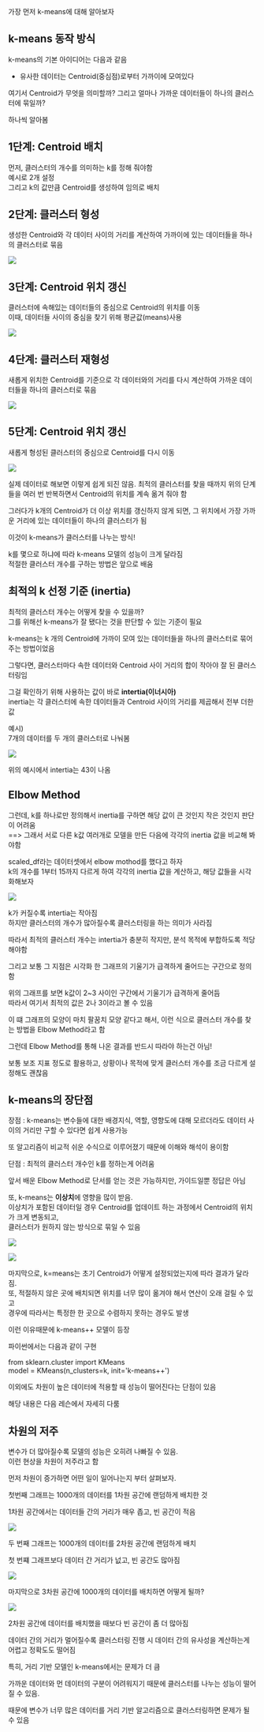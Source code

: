 가장 먼저 k-means에 대해 알아보자  

## k-means 동작 방식  

k-means의 기본 아이디어는 다음과 같음  
- 유사한 데이터는 Centroid(중심점)로부터 가까이에 모여있다  

여기서 Centroid가 무엇을 의미할까? 그리고 얼마나 가까운 데이터들이 하나의 클러스터에 묶일까?  

하나씩 알아봄  

## 1단계: Centroid 배치  
먼저, 클러스터의 개수를 의미하는 k를 정해 줘야함  
  예시로 2개 설정  
그리고 k의 값만큼 Centroid를 생성하여 임의로 배치  

## 2단계: 클러스터 형성  

생성한 Centroid와 각 데이터 사이의 거리를 계산하여 가까이에 있는 데이터들을 하나의 클러스터로 묶음  


![](/image.png/08.10.PNG)  


## 3단계: Centroid 위치 갱신  

클러스터에 속해있는 데이터들의 중심으로 Centroid의 위치를 이동  
  이때, 데이터들 사이의 중심을 찾기 위해 평균값(means)사용   

![](/image.png/08.11.PNG)


## 4단계: 클러스터 재형성  

새롭게 위치한 Centroid를 기준으로 각 데이터와의 거리를 다시 계산하여 가까운 데이터들을 하나의 클러스터로 묶음  

![](/image.png/08.12.PNG) 

## 5단계: Centroid 위치 갱신  

새롭게 형성된 클러스터의 중심으로 Centroid를 다시 이동  

![](/image.png/08.13.PNG) 

실제 데이터로 해보면 이렇게 쉽게 되진 않음. 최적의 클러스터를 찾을 때까지 위의 단계들을 여러 번 반복하면서 Centroid의 위치를 계속 옮겨 줘야 함  

그러다가 k개의 Centroid가 더 이상 위치를 갱신하지 않게 되면, 그 위치에서 가장 가까운 거리에 있는 데이터들이 하나의 클러스터가 됨  

이것이 k-means가 클러스터를 나누는 방식!  

k를 몇으로 하냐에 따라 k-means 모델의 성능이 크게 달라짐  
적절한 클러스터 개수를 구하는 방법은 앞으로 배움  

## 최적의 k 선정 기준 (inertia) 

최적의 클러스터 개수는 어떻게 찾을 수 있을까?   
 그를 위해선 k-means가 잘 됐다는 것을 판단할 수 있는 기준이 필요  

k-means는 k 개의 Centroid에 가까이 모여 있는 데이터들을 하나의 클러스터로 묶어주는 방법이었음  

그렇다면, 클러스터마다 속한 데이터와 Centroid 사이 거리의 합이 작아야 잘 된 클러스터링임  

그걸 확인하기 위해 사용하는 값이 바로 **intertia(이너시아)**  
inertia는 각 클러스터에 속한 데이터들과 Centroid 사이의 거리를 제곱해서 전부 더한 값  

예시)  
7개의 데이터를 두 개의 클러스터로 나눠봄  

![](/image.png/08.14.PNG) 

위의 예시에서 intertia는 43이 나옴  

## Elbow Method  

그런데, k를 하나로만 정의해서 inertia를 구하면 해당 값이 큰 것인지 작은 것인지 판단이 어려움  
==> 그래서 서로 다른 k값 여러개로 모델을 만든 다음에 각각의 inertia 값을 비교해 봐야함  

scaled_df라는 데이터셋에서 elbow mothod를 했다고 하자  
k의 개수를 1부터 15까지 다르게 하여 각각의 inertia 값을 계산하고, 해당 값들을 시각화해보자  

![](/image.png/08.15.PNG)  

k가 커질수록 intertia는 작아짐  
하지만 클러스터의 개수가 많아질수록 클러스터링을 하는 의미가 사라짐  

따라서 최적의 클러스터 개수는 intertia가 충분히 작지만, 분석 목적에 부합하도록 적당해야함  

그리고 보통 그 지점은 시각화 한 그래프의 기울기가 급격하게 줄어드는 구간으로 정의함   

위의 그래프를 보면 k값이 2~3 사이인 구간에서 기울기가 급격하게 줄어듬    
따라서 여기서 최적의 값은 2나 3이라고 볼 수 있음  

이 떄 그래프의 모양이 마치 팔꿈치 모양 같다고 해서, 이런 식으로 클러스터 개수를 찾는 방법을 Elbow Method라고 함 

그런데 Elbow Method를 통해 나온 결과를 반드시 따라야 하는건 아님!  

보통 보조 지표 정도로 활용하고,  상황이나 목적에 맞게 클러스터 개수를 조금 다르게 설정해도 괜찮음  


## k-means의 장단점  

장점 : k-means는 변수들에 대한 배경지식, 역할, 영향도에 대해 모르더라도 데이터 사이의 거리만 구할 수 있다면 쉽게 사용가능  

또 알고리즘이 비교적 쉬운 수식으로 이루어졌기 때문에 이해와 해석이 용이함  

단점 : 최적의 클러스터 개수인 k를 정하는게 어려움  

앞서 배운 Elbow Method로 단서를 얻는 것은 가능하지만, 가이드일뿐 정답은 아님  

또, k-means는 **이상치**에 영향을 많이 받음.  
 이상치가 포함된 데이터일 경우 Centroid를 업데이트 하는 과정에서 Centroid의 위치가 크게 변동되고,  
  클러스터가 원하지 않는 방식으로 묶일 수 있음   

![](/image.png/08.16.PNG)   

![](/image.png/08.17.PNG) 

마지막으로, k=means는 초기 Centroid가 어떻게 설정되었는지에 따라 결과가 달라짐.  
 또, 적절하지 않은 곳에 배치되면 위치를 너무 많이 옮겨야 해서 연산이 오래 걸릴 수 있고  
  경우에 따라서는 특정한 한 곳으로 수렴하지 못하는 경우도 발생  

이런 이유때문에 k-means++ 모델이 등장  

파이썬에서는 다음과 같이 구현  

from sklearn.cluster import KMeans  
model = KMeans(n_clusters=k, init='k-means++')  

이외에도 차원이 높은 데이터에 적용할 때 성능이 떨어진다는 단점이 있음 

해당 내용은 다음 레슨에서 자세히 다룸  


## 차원의 저주  

변수가 더 많아질수록 모델의 성능은 오히려 나빠질 수 있음.  
이런 현상을 차원이 저주라고 함 

먼저 차원이 증가하면 어떤 일이 일어나는지 부터 살펴보자.  

첫번째 그래프는 1000개의 데이터를 1차원 공간에 랜덤하게 배치한 것  

1차원 공간에서는 데이터들 간의 거리가 매우 좁고, 빈 공간이 적음  

![](/image.png/08.18.PNG) 

두 번째 그래프는 1000개의 데이터를 2차원 공간에 랜덤하게 배치  

 첫 번쨰 그래프보다 데이터 간 거리가 넚고, 빈 공간도 많아짐  

![](/image.png/08.19.PNG) 

마지막으로 3차원 공간에 1000개의 데이터를 배치하면 어떻게 될까?  

![](/image.png/08.20.PNG)  

2차원 공간에 데이터를 배치했을 때보다 빈 공간이 좀 더 많아짐  

데이터 간의 거리가 멀어질수록 클러스터링 진행 시 데이터 간의 유사성을 계산하는게 어렵고 정확도도 떨어짐  

특히, 거리 기반 모델인 k-means에서는 문제가 더 큼  

가까운 데이터와 먼 데이터의 구분이 어려워지기 때문에 클러스터를 나누는 성능이 떨어질 수 있음.  
  
 때문에 변수가 너무 많은 데이터를 거리 기반 알고리즘으로 클러스터링하면 문제가 될 수 있음  

